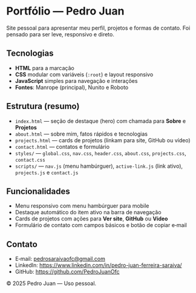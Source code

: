 # Portfólio — Pedro Juan

Site pessoal para apresentar meu perfil, projetos e formas de contato. Foi pensado para ser leve, responsivo e direto.

## Tecnologias
- **HTML** para a marcação
- **CSS** modular com variáveis (`:root`) e layout responsivo
- **JavaScript** simples para navegação e interações
- **Fontes**: Manrope (principal), Nunito e Roboto

## Estrutura (resumo)
- `index.html` — seção de destaque (hero) com chamada para **Sobre** e **Projetos**
- `about.html` — sobre mim, fatos rápidos e tecnologias
- `projects.html` — cards de projetos (linkam para site, GitHub ou vídeo)
- `contact.html` — contatos e formulário
- `styles/` — `global.css`, `nav.css`, `header.css`, `about.css`, `projects.css`, `contact.css`
- `scripts/` — `nav.js` (menu hambúrguer), `active-link.js` (link ativo), `projects.js` e `contact.js`

## Funcionalidades
- Menu responsivo com menu hambúrguer para mobile
- Destaque automático do item ativo na barra de navegação
- Cards de projetos com ações para **Ver site**, **GitHub** ou **Vídeo**
- Formulário de contato com campos básicos e botão de copiar e‑mail

## Contato
- E‑mail: pedrosaraivaofc@gmail.com
- LinkedIn: https://www.linkedin.com/in/pedro-juan-ferreira-saraiva/
- GitHub: https://github.com/PedroJuanOfc

© 2025 Pedro Juan — Uso pessoal.
